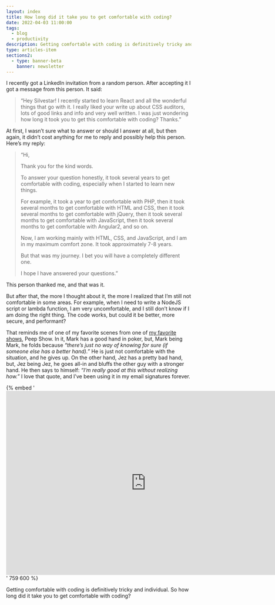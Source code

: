 ```yaml
---
layout: index
title: How long did it take you to get comfortable with coding?
date: 2022-04-03 11:00:00
tags:
  - blog
  - productivity
description: Getting comfortable with coding is definitively tricky and individual. It took me several years to get comfortable with HTML, CSS, and JavaScript.
type: articles-item
sections2:
  - type: banner-beta
    banner: newsletter
---
```


I recently got a LinkedIn invitation from a random person. After accepting it I got a message from this person. It said:

> “Hey Silvestar! I recently started to learn React and all the wonderful things that go with it. I really liked your write up about CSS auditors, lots of good links and info and very well written. I was just wondering how long it took you to get this comfortable with coding? Thanks.”

At first, I wasn’t sure what to answer or should I answer at all, but then again, it didn’t cost anything for me to reply and possibly help this person. Here’s my reply:

> “Hi,
>
> Thank you for the kind words.
>
> To answer your question honestly, it took several years to get comfortable with coding, especially when I started to learn new things.
>
> For example, it took a year to get comfortable with PHP, then it took several months to get comfortable with HTML and CSS, then it took several months to get comfortable with jQuery, then it took several months to get comfortable with JavaScript, then it took several months to get comfortable with Angular2, and so on.
>
> Now, I am working mainly with HTML, CSS, and JavaScript, and I am in my maximum comfort zone. It took approximately 7-8 years.
>
> But that was my journey. I bet you will have a completely different one.
>
> I hope I have answered your questions.”

This person thanked me, and that was it.

But after that, the more I thought about it, the more I realized that I’m still not comfortable in some areas. For example, when I need to write a NodeJS script or lambda function, I am very uncomfortable, and I still don’t know if I am doing the right thing. The code works, but could it be better, more secure, and performant?

That reminds me of one of my favorite scenes from one of [my favorite shows](/favorites/tv/), Peep Show. In it, Mark has a good hand in poker, but, Mark being Mark, he folds because _“there’s just no way of knowing for sure (if someone else has a better hand).”_ He is just not comfortable with the situation, and he gives up. On the other hand, Jez has a pretty bad hand, but, Jez being Jez, he goes all-in and bluffs the other guy with a stronger hand. He then says to himself: _“I’m really good at this without realizing how.”_ I love that quote, and I’ve been using it in my email signatures forever.


{% embed '<iframe width="759" height="500" src="https://www.youtube-nocookie.com/embed/6mSleXflIq8" title="YouTube video player" frameborder="0" allow="accelerometer; autoplay; clipboard-write; encrypted-media; gyroscope; picture-in-picture" allowfullscreen loading="lazy"></iframe>' 759 600 %}

Getting comfortable with coding is definitively tricky and individual. So how long did it take you to get comfortable with coding?
